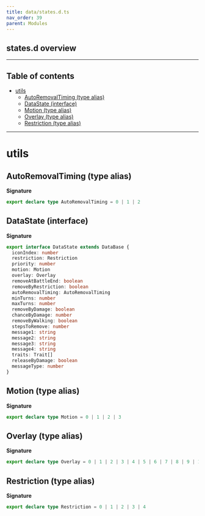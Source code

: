 ```yaml
---
title: data/states.d.ts
nav_order: 39
parent: Modules
---
```


## states.d overview

---

<h2 class="text-delta">Table of contents</h2>

- [utils](#utils)
  - [AutoRemovalTiming (type alias)](#autoremovaltiming-type-alias)
  - [DataState (interface)](#datastate-interface)
  - [Motion (type alias)](#motion-type-alias)
  - [Overlay (type alias)](#overlay-type-alias)
  - [Restriction (type alias)](#restriction-type-alias)

---

# utils

## AutoRemovalTiming (type alias)

**Signature**

```ts
export declare type AutoRemovalTiming = 0 | 1 | 2
```

## DataState (interface)

**Signature**

```ts
export interface DataState extends DataBase {
  iconIndex: number
  restriction: Restriction
  priority: number
  motion: Motion
  overlay: Overlay
  removeAtBattleEnd: boolean
  removeByRestriction: boolean
  autoRemovalTiming: AutoRemovalTiming
  minTurns: number
  maxTurns: number
  removeByDamage: boolean
  chanceByDamage: number
  removeByWalking: boolean
  stepsToRemove: number
  message1: string
  message2: string
  message3: string
  message4: string
  traits: Trait[]
  releaseByDamage: boolean
  messageType: number
}
```

## Motion (type alias)

**Signature**

```ts
export declare type Motion = 0 | 1 | 2 | 3
```

## Overlay (type alias)

**Signature**

```ts
export declare type Overlay = 0 | 1 | 2 | 3 | 4 | 5 | 6 | 7 | 8 | 9 | 10
```

## Restriction (type alias)

**Signature**

```ts
export declare type Restriction = 0 | 1 | 2 | 3 | 4
```
